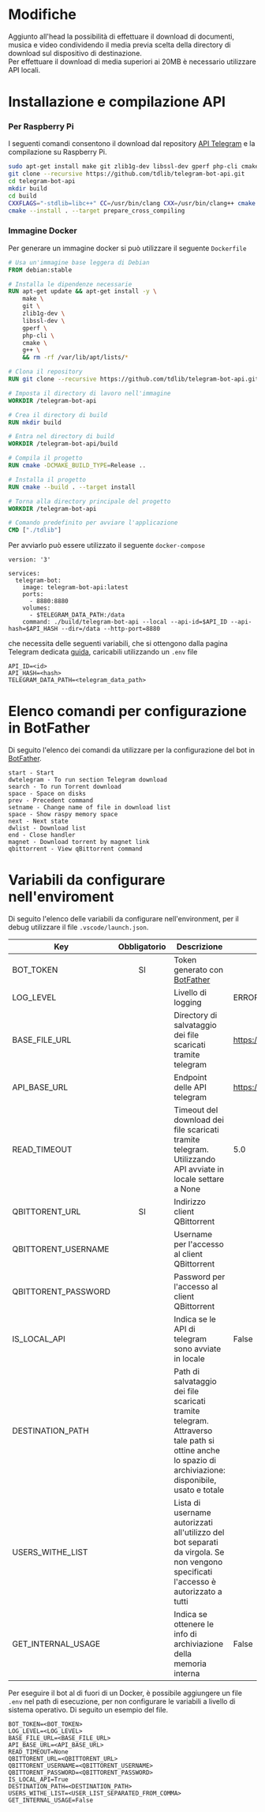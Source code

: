 # Modifiche

Aggiunto all'head la possibilità di effettuare il download di documenti, musica e video condividendo il media previa scelta della directory di download sul dispositivo di destinazione.</br>
Per effettuare il download di media superiori ai 20MB è necessario utilizzare API locali.

# Installazione e compilazione API

### Per Raspberry Pi
I seguenti comandi consentono il download dal repository [API Telegram](https://github.com/tdlib/telegram-bot-api.git) e la compilazione su Raspberry Pi.

```bash
sudo apt-get install make git zlib1g-dev libssl-dev gperf php-cli cmake clang libc++-dev libc++abi-dev
git clone --recursive https://github.com/tdlib/telegram-bot-api.git
cd telegram-bot-api
mkdir build
cd build
CXXFLAGS="-stdlib=libc++" CC=/usr/bin/clang CXX=/usr/bin/clang++ cmake -DCMAKE_BUILD_TYPE=Release -DCMAKE_INSTALL_PREFIX:PATH=../tdlib ..
cmake --install . --target prepare_cross_compiling
```

### Immagine Docker
Per generare un immagine docker si può utilizzare il seguente `Dockerfile`

```Dockerfile
# Usa un'immagine base leggera di Debian
FROM debian:stable

# Installa le dipendenze necessarie
RUN apt-get update && apt-get install -y \
    make \
    git \
    zlib1g-dev \
    libssl-dev \
    gperf \
    php-cli \
    cmake \
    g++ \
    && rm -rf /var/lib/apt/lists/*

# Clona il repository
RUN git clone --recursive https://github.com/tdlib/telegram-bot-api.git /telegram-bot-api

# Imposta il directory di lavoro nell'immagine
WORKDIR /telegram-bot-api

# Crea il directory di build
RUN mkdir build

# Entra nel directory di build
WORKDIR /telegram-bot-api/build

# Compila il progetto
RUN cmake -DCMAKE_BUILD_TYPE=Release ..

# Installa il progetto
RUN cmake --build . --target install

# Torna alla directory principale del progetto
WORKDIR /telegram-bot-api

# Comando predefinito per avviare l'applicazione
CMD ["./tdlib"]
```

Per avviarlo può essere utilizzato il seguente `docker-compose`

```docker-compose
version: '3'

services:
  telegram-bot:
    image: telegram-bot-api:latest
    ports:
      - 8880:8880
    volumes:
      - $TELEGRAM_DATA_PATH:/data
    command: ./build/telegram-bot-api --local --api-id=$API_ID --api-hash=$API_HASH --dir=/data --http-port=8880
```

che necessita delle seguenti variabili, che si ottengono dalla pagina Telegram dedicata [guida](https://core.telegram.org/api/obtaining_api_id#obtaining-api-id), caricabili utilizzando un `.env` file

```
API_ID=<id>
API_HASH=<hash>
TELEGRAM_DATA_PATH=<telegram_data_path>
```

# Elenco comandi per configurazione in **BotFather**

Di seguito l'elenco dei comandi da utilizzare per la configurazione del bot in [BotFather](https://t.me/BotFather).

```
start - Start
dwtelegram - To run section Telegram download
search - To run Torrent download
space - Space on disks
prev - Precedent command
setname - Change name of file in download list
space - Show raspy memory space
next - Next state
dwlist - Download list
end - Close handler
magnet - Download torrent by magnet link
qbittorrent - View qBittorrent command
```

# Variabili da configurare nell'enviroment

Di seguito l'elenco delle variabili da configurare nell'environment, per il debug utilizzare il file `.vscode/launch.json`.

| Key                  | Obbligatorio | Descrizione                                                          | Default value                     |
|----------------------|:------------:|----------------------------------------------------------------------|-----------------------------------|
| BOT_TOKEN            |      SI      | Token generato con [BotFather](https://t.me/BotFather)               |                                   |
| LOG_LEVEL            |              | Livello di logging                                                   | ERROR                             |
| BASE_FILE_URL        |              | Directory di salvataggio dei file scaricati tramite telegram         | https://api.telegram.org/file/bot |
| API_BASE_URL         |              | Endpoint delle API telegram                                          | https://api.telegram.org/bot      |
| READ_TIMEOUT         |              | Timeout del download dei file scaricati tramite telegram. Utilizzando API avviate in locale settare a None| 5.0 |
| QBITTORENT_URL       |      SI      | Indirizzo client QBittorrent                                         |                                   |
| QBITTORENT_USERNAME  |              | Username per l'accesso al client QBittorrent                         |                                   |
| QBITTORENT_PASSWORD  |              | Password per l'accesso al client QBittorrent                         |                                   |
| IS_LOCAL_API         |              | Indica se le API di telegram sono avviate in locale                  | False                             |
| DESTINATION_PATH     |              | Path di salvataggio dei file scaricati tramite telegram. Attraverso tale path si ottine anche lo spazio di archiviazione: disponibile, usato e totale | |
| USERS_WITHE_LIST     |              | Lista di username autorizzati all'utilizzo del bot separati da virgola. Se non vengono specificati l'accesso è autorizzato a tutti | |
| GET_INTERNAL_USAGE   |              | Indica se ottenere le info di archiviazione della memoria interna    | False |

Per eseguire il bot al di fuori di un Docker, è possibile aggiungere un file `.env` nel path di esecuzione, per non configurare le variabili a livello di sistema operativo.
Di seguito un esempio del file.

```
BOT_TOKEN=<BOT_TOKEN>
LOG_LEVEL=<LOG_LEVEL>
BASE_FILE_URL=<BASE_FILE_URL>
API_BASE_URL=<API_BASE_URL>
READ_TIMEOUT=None
QBITTORENT_URL=<QBITTORENT_URL>
QBITTORENT_USERNAME=<QBITTORENT_USERNAME>
QBITTORENT_PASSWORD=<QBITTORENT_PASSWORD>
IS_LOCAL_API=True
DESTINATION_PATH=<DESTINATION_PATH>
USERS_WITHE_LIST=<USER_LIST_SEPARATED_FROM_COMMA>
GET_INTERNAL_USAGE=False
```
